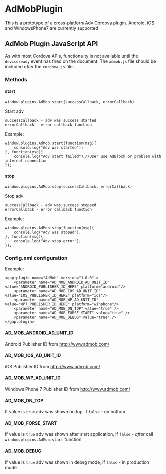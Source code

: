 AdMobPlugin
===========

This is a prototype of a cross-platform Adv Cordova plugin. Android,
iOS and WindowsPhone7 are currently supported

## AdMob Plugin JavaScript API

As with most Cordova APIs, functionality is not available until the
`deviceready` event has fired on the document. The `admob.js` file
should be included _after_ the `cordova.js` file.

### Methods

#### start
    window.plugins.AdMob.start(successCallback, errorCallback)
	
Start adv

	successCallback - adv was success started
	errorCallback - error callback function
	
Example:
	
	window.plugins.AdMob.start(function(msg){
        console.log("Adv was started");
    }, function(msg){
        console.log("Adv start failed");//User use AdBlock or problem with internet connection
    }); 
    
    
#### stop
    window.plugins.AdMob.stop(successCallback, errorCallback)
	
Stop adv

	successCallback - adv was success stopeed
	errorCallback - error callback function
	
Example:
	
	window.plugins.AdMob.stop(function(msg){
        console.log("Adv was stoped");
    }, function(msg){
        console.log("Adv stop error");
    }); 


### Config.xml configuration

Example:

	<gap:plugin name="AdMob" version="1.0.0" >
		<parameter name="AD_MOB_ANDROID_AD_UNIT_ID" value="ANDROID_PUBLISHER_ID_HERE" platform="android"/>
		<parameter name="AD_MOB_IOS_AD_UNIT_ID" value="IOS_PUBLISHER_ID_HERE" platform="ios"/>
		<parameter name="AD_MOB_WP_AD_UNIT_ID" value="WP7_PUBLISHER_ID_HERE" platform="winphone"/>
		<parameter name="AD_MOB_ON_TOP" value="true" />
		<parameter name="AD_MOB_FORSE_START" value="true" />
		<parameter name="AD_MOB_DEBUG" value="true" />
	</gap:plugin>
	
#### AD_MOB_ANDROID_AD_UNIT_ID
	
Android Publisher ID from http://www.admob.com/

#### AD_MOB_IOS_AD_UNIT_ID
	
iOS Publisher ID from http://www.admob.com/

#### AD_MOB_WP_AD_UNIT_ID
	
Windows Phone 7 Publisher ID from http://www.admob.com/

#### AD_MOB_ON_TOP

If value is `true` adv was shown on top, if `false` - on bottom

#### AD_MOB_FORSE_START

If value is `true` adv was shown after start application, if `false` - _after_ call `window.plugins.AdMob.start` function

#### AD_MOB_DEBUG

If value is `true` adv was shown in debug mode, if `false` - in production mode
